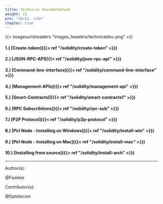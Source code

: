 ```yaml
---
title: Technical Documentation
weight: 13
pre: "<b>12. </b>"
chapter: true
---
```


{{< imagesurlsheaders "images_headers/technicaldoc.png"  >}}





#### 1.) [Create-token]({{< ref "/solidity/create-token" >}})
#### 2.) [JSON-RPC-API]({{< ref "/solidity/json-rpc-api" >}})
#### 3.) [Command-line-interface]({{< ref "/solidity/command-line-interface" >}})
#### 4.) [Management-APIs]({{< ref "/solidity/management-api" >}})
#### 5.) [Smart-ContractsI]({{< ref "/solidity/smart-contracts1" >}})
#### 6.) [RPC Subscribtions]({{< ref "/solidity/rpc-sub" >}})
#### 7.) [P2P Protocol]({{< ref "/solidity/p2p-protocol" >}})
#### 8.) [Pirl Node - Installing on Windows]({{< ref "/solidity/install-win" >}})
#### 9.) [Pirl Node - Installing on Mac]({{< ref "/solidity/install-mac" >}})
#### 10.) [Installing from source]({{< ref "/solidity/install-arch" >}})




---
Author(s):  

@Fawkes

Contributor(s):  

@Dptelecom
